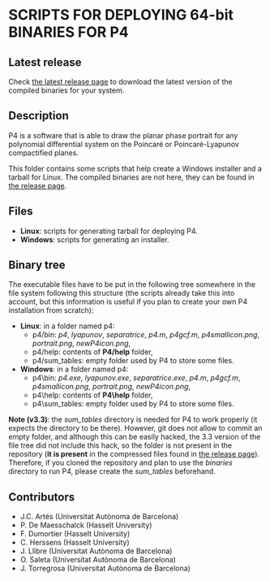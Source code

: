 <!--
    This file is part of P4 

    Copyright (C) 1996-2016  J.C. Artés, C. Herssens, P. De Maesschalck, 
                             F. Dumortier, J. Llibre, O. Saleta 

    P4 is free software: you can redistribute it and/or modify 
    it under the terms of the GNU Lesser General Public License as published 
    by the Free Software Foundation, either version 3 of the License, or 
    (at your option) any later version. 

    This program is distributed in the hope that it will be useful, 
    but WITHOUT ANY WARRANTY; without even the implied warranty of 
    MERCHANTABILITY or FITNESS FOR A PARTICULAR PURPOSE.  See the 
    GNU Lesser General Public License for more details. 

    You should have received a copy of the GNU Lesser General Public License 
    along with this program.  If not, see <http://www.gnu.org/licenses/>. 
-->
# SCRIPTS FOR DEPLOYING 64-bit BINARIES FOR P4

## Latest release
Check [the latest release page][latest_release] to download the latest version of the compiled binaries for your system.

## Description

P4 is a software that is able to draw the planar phase portrait for any polynomial differential system on the Poincaré or Poincaré-Lyapunov compactified planes.

This folder contains some scripts that help create a Windows installer and a tarball for Linux. The compiled binaries are not here, they can be found in [the release page][latest_release].

## Files

* **Linux**: scripts for generating tarball for deploying P4.
* **Windows**: scripts for generating an installer.

## Binary tree

The executable files have to be put in the following tree somewhere in the file system following this structure (the scripts already take this into account, but this information is useful if you plan to create your own P4 installation from scratch):

* **Linux**: in a folder named p4:
    * p4/bin: *p4*, *lyapunov*, *separatrice*, *p4.m*, *p4gcf.m*, *p4smallicon.png*, *portrait.png*, *newP4icon.png*,
    * p4/help: contents of **P4/help** folder,
    * p4/sum_tables: empty folder used by P4 to store some files.
* **Windows**: in a folder named p4:
    * p4\bin: *p4.exe*, *lyapunov.exe*, *separatrice.exe*, *p4.m*, *p4gcf.m*, *p4smallicon.png*, *portrait.png*, *newP4icon.png*,
    * p4\help: contents of **P4\help** folder,
    * p4\sum_tables: empty folder used by P4 to store some files.

**Note (v3.3)**: the *sum_tables* directory is needed for P4 to work properly (it expects the directory to be there). However, git does not allow to commit an empty folder, and although this can be easily hacked, the 3.3 version of the file tree did not include this hack, so the folder is not present in the repository (**it is present** in the compressed files found in [the release page][latest_release]). Therefore, if you cloned the repository and plan to use the *binaries* directory to run P4, please create the *sum_tables* beforehand.

## Contributors

- J.C. Artés (Universitat Autònoma de Barcelona)
- P. De Maesschalck (Hasselt University)
- F. Dumortier (Hasselt University)
- C. Herssens (Hasselt University)
- J. Llibre (Universitat Autònoma de Barcelona)
- O. Saleta (Universitat Autònoma de Barcelona)
- J. Torregrosa (Universitat Autònoma de Barcelona)


[latest_release]: https://github.com/oscarsaleta/P4/releases/latest "Latest P4 release"